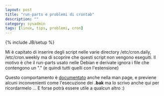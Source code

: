 ```yaml
---
layout: post
title: "run-parts e problemi di crontab"
description: ""
category: sysadmin
tags: [linux, tips, problemi, cron]
---
```

{% include JB/setup %}

Mi è capitato di inserire degli script nelle varie directory
/etc/cron.daily, /etc/cron.weekly
ma di scoprire che questi script non vengono eseguiti.
Il motivo è che il run-parts usato nelle Debian e derivate ignora i file che contengono un "." (e quindi tutti quelli con l'estensione)

Questo comportamento è [documentato](http://www.oreillynet.com/linux/blog/2007/08/runparts_scripts_a_note_about.html) anche nella man page, e previene alcuni inconvenienti come l'esecuzione dei **.bak** ma lo scrivo anche qui per ricordarmelo ... E forse potrà essere utile a qualcun altro :)
